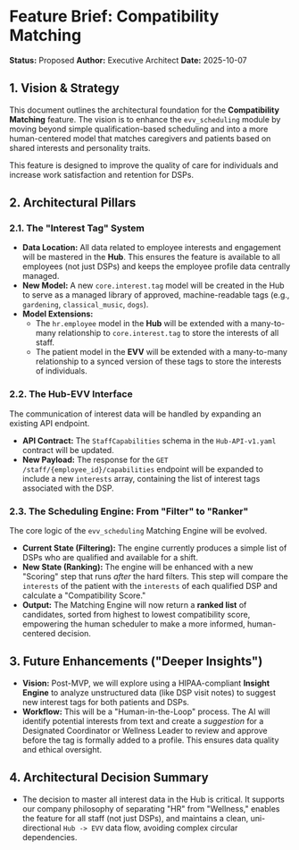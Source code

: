 # Feature Brief: Compatibility Matching

**Status:** Proposed
**Author:** Executive Architect
**Date:** 2025-10-07

## 1. Vision & Strategy

This document outlines the architectural foundation for the **Compatibility Matching** feature. The vision is to enhance the `evv_scheduling` module by moving beyond simple qualification-based scheduling and into a more human-centered model that matches caregivers and patients based on shared interests and personality traits.

This feature is designed to improve the quality of care for individuals and increase work satisfaction and retention for DSPs.

## 2. Architectural Pillars

### 2.1. The "Interest Tag" System

-   **Data Location:** All data related to employee interests and engagement will be mastered in the **Hub**. This ensures the feature is available to all employees (not just DSPs) and keeps the employee profile data centrally managed.
-   **New Model:** A new `core.interest.tag` model will be created in the Hub to serve as a managed library of approved, machine-readable tags (e.g., `gardening`, `classical_music`, `dogs`).
-   **Model Extensions:**
    -   The `hr.employee` model in the **Hub** will be extended with a many-to-many relationship to `core.interest.tag` to store the interests of all staff.
    -   The patient model in the **EVV** will be extended with a many-to-many relationship to a synced version of these tags to store the interests of individuals.

### 2.2. The Hub-EVV Interface

The communication of interest data will be handled by expanding an existing API endpoint.
-   **API Contract:** The `StaffCapabilities` schema in the `Hub-API-v1.yaml` contract will be updated.
-   **New Payload:** The response for the `GET /staff/{employee_id}/capabilities` endpoint will be expanded to include a new `interests` array, containing the list of interest tags associated with the DSP.

### 2.3. The Scheduling Engine: From "Filter" to "Ranker"

The core logic of the `evv_scheduling` Matching Engine will be evolved.
-   **Current State (Filtering):** The engine currently produces a simple list of DSPs who are qualified and available for a shift.
-   **New State (Ranking):** The engine will be enhanced with a new "Scoring" step that runs *after* the hard filters. This step will compare the `interests` of the patient with the `interests` of each qualified DSP and calculate a "Compatibility Score."
-   **Output:** The Matching Engine will now return a **ranked list** of candidates, sorted from highest to lowest compatibility score, empowering the human scheduler to make a more informed, human-centered decision.

## 3. Future Enhancements ("Deeper Insights")

-   **Vision:** Post-MVP, we will explore using a HIPAA-compliant **Insight Engine** to analyze unstructured data (like DSP visit notes) to suggest new interest tags for both patients and DSPs.
-   **Workflow:** This will be a "Human-in-the-Loop" process. The AI will identify potential interests from text and create a *suggestion* for a Designated Coordinator or Wellness Leader to review and approve before the tag is formally added to a profile. This ensures data quality and ethical oversight.

## 4. Architectural Decision Summary

-   The decision to master all interest data in the Hub is critical. It supports our company philosophy of separating "HR" from "Wellness," enables the feature for all staff (not just DSPs), and maintains a clean, uni-directional `Hub -> EVV` data flow, avoiding complex circular dependencies.
